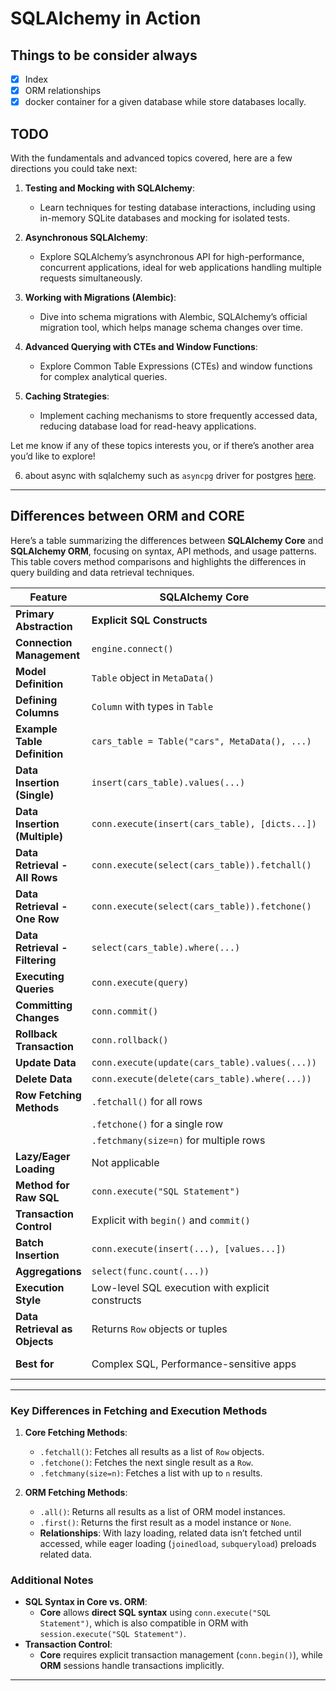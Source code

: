 # SQLAlchemy in Action

## Things to be consider always

- [x] Index
- [x] ORM relationships
- [x] docker container for a given database while store databases locally.

## TODO

With the fundamentals and advanced topics covered, here are a few directions you could take next:

1. **Testing and Mocking with SQLAlchemy**:

   - Learn techniques for testing database interactions, including using
     in-memory SQLite databases and mocking for isolated tests.

2. **Asynchronous SQLAlchemy**:

   - Explore SQLAlchemy’s asynchronous API for high-performance, concurrent
     applications, ideal for web applications handling multiple requests
     simultaneously.

3. **Working with Migrations (Alembic)**:

   - Dive into schema migrations with Alembic, SQLAlchemy’s official migration
     tool, which helps manage schema changes over time.

4. **Advanced Querying with CTEs and Window Functions**:

   - Explore Common Table Expressions (CTEs) and window functions for complex
     analytical queries.

5. **Caching Strategies**:
   - Implement caching mechanisms to store frequently accessed data, reducing
     database load for read-heavy applications.

Let me know if any of these topics interests you, or if there’s another area
you’d like to explore!

6. about async with sqlalchemy such as `asyncpg` driver for postgres
   [here](https://magicstack.github.io/asyncpg/current/usage.html).

---

## Differences between ORM and CORE

Here’s a table summarizing the differences between **SQLAlchemy Core** and **SQLAlchemy ORM**, focusing on syntax, API methods, and usage patterns. This table covers method comparisons and highlights the differences in query building and data retrieval techniques.

| Feature                        | SQLAlchemy Core                                  | SQLAlchemy ORM                                   |
| ------------------------------ | ------------------------------------------------ | ------------------------------------------------ |
| **Primary Abstraction**        | **Explicit SQL Constructs**                      | **Object-Relational Mapping**                    |
| **Connection Management**      | `engine.connect()`                               | `Session()` with `sessionmaker()`                |
| **Model Definition**           | `Table` object in `MetaData()`                   | Python classes inheriting from `Base`            |
| **Defining Columns**           | `Column` with types in `Table`                   | `Column` in class definition                     |
| **Example Table Definition**   | `cars_table = Table("cars", MetaData(), ...)`    | `class Car(Base): __tablename__ = "cars"`        |
| **Data Insertion (Single)**    | `insert(cars_table).values(...)`                 | `session.add(new_car)`                           |
| **Data Insertion (Multiple)**  | `conn.execute(insert(cars_table), [dicts...])`   | `session.add_all([objects...])`                  |
| **Data Retrieval - All Rows**  | `conn.execute(select(cars_table)).fetchall()`    | `session.query(Car).all()`                       |
| **Data Retrieval - One Row**   | `conn.execute(select(cars_table)).fetchone()`    | `session.query(Car).first()`                     |
| **Data Retrieval - Filtering** | `select(cars_table).where(...)`                  | `session.query(Car).filter(...)`                 |
| **Executing Queries**          | `conn.execute(query)`                            | Implicit with `session.query()`                  |
| **Committing Changes**         | `conn.commit()`                                  | `session.commit()`                               |
| **Rollback Transaction**       | `conn.rollback()`                                | `session.rollback()`                             |
| **Update Data**                | `conn.execute(update(cars_table).values(...))`   | `session.query(Car).filter(...).update(...)`     |
| **Delete Data**                | `conn.execute(delete(cars_table).where(...))`    | `session.query(Car).filter(...).delete()`        |
| **Row Fetching Methods**       | `.fetchall()` for all rows                       | `.all()` for all results                         |
|                                | `.fetchone()` for a single row                   | `.first()` for the first result                  |
|                                | `.fetchmany(size=n)` for multiple rows           | N/A                                              |
| **Lazy/Eager Loading**         | Not applicable                                   | `joinedload`, `subqueryload` in relationships    |
| **Method for Raw SQL**         | `conn.execute("SQL Statement")`                  | `session.execute("SQL Statement")`               |
| **Transaction Control**        | Explicit with `begin()` and `commit()`           | Implicitly managed by `Session()`                |
| **Batch Insertion**            | `conn.execute(insert(...), [values...])`         | `session.bulk_insert_mappings()`                 |
| **Aggregations**               | `select(func.count(...))`                        | `session.query(func.count(...))`                 |
| **Execution Style**            | Low-level SQL execution with explicit constructs | High-level, Pythonic ORM with object handling    |
| **Data Retrieval as Objects**  | Returns `Row` objects or tuples                  | Returns ORM model objects (`Car` instances)      |
| **Best for**                   | Complex SQL, Performance-sensitive apps          | Object-Oriented Data Manipulation, Relationships |

---

### Key Differences in Fetching and Execution Methods

1. **Core Fetching Methods**:

   - `.fetchall()`: Fetches all results as a list of `Row` objects.
   - `.fetchone()`: Fetches the next single result as a `Row`.
   - `.fetchmany(size=n)`: Fetches a list with up to `n` results.

2. **ORM Fetching Methods**:
   - `.all()`: Returns all results as a list of ORM model instances.
   - `.first()`: Returns the first result as a model instance or `None`.
   - **Relationships**: With lazy loading, related data isn’t fetched until
     accessed, while eager loading (`joinedload`, `subqueryload`) preloads
     related data.

### Additional Notes

- **SQL Syntax in Core vs. ORM**:
  - **Core** allows **direct SQL syntax** using `conn.execute("SQL Statement")`,
    which is also compatible in ORM with `session.execute("SQL Statement")`.
- **Transaction Control**:
  - **Core** requires explicit transaction management (`conn.begin()`), while
    **ORM** sessions handle transactions implicitly.

---
